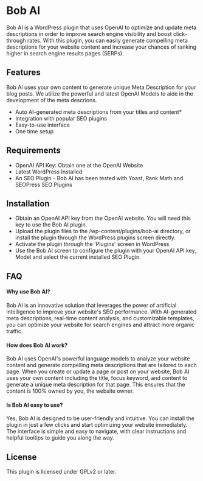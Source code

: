 # Bob AI

Bob AI is a WordPress plugin that uses OpenAI to optimize and update meta descriptions in order to improve search engine visibility and boost click-through rates. With this plugin, you can easily generate compelling meta descriptions for your website content and increase your chances of ranking higher in search engine results pages (SERPs).



## Features

Bob Ai uses your own content to generate unique Meta Description for your blog posts. We utilize the powerful and latest OpenAI Models to aide in the development of the meta descrions.

* Auto AI-generated meta descriptions from your titles and content*
* Integration with popular SEO plugins
* Easy-to-use interface
* One time setup

## Requirements

- OpenAI API Key: Obtain one at the OpenAI Website
- Latest WordPress Installed
- An SEO Plugin - Bob AI has been tested with Yoast, Rank Math and SEOPress SEO Plugins
## Installation

* Obtain an OpenAI API key from the OpenAI website. You will need this key to use the Bob AI plugin.
* Upload the plugin files to the /wp-content/plugins/bob-ai directory, or install the plugin through the WordPress plugins screen directly.
* Activate the plugin through the 'Plugins' screen in WordPress
* Use the Bob AI screen to configure the plugin with your OpenAI API key, Model and select the current installed SEO Plugin.
    
## FAQ

####  Why use Bob AI?

Bob AI is an innovative solution that leverages the power of artificial intelligence to improve your website's SEO performance. With AI-generated meta descriptions, real-time content analysis, and customizable templates, you can optimize your website for search engines and attract more organic traffic.


#### How does Bob AI work?

Bob AI uses OpenAI's powerful language models to analyze your website content and generate compelling meta descriptions that are tailored to each page. When you create or update a page or post on your website, Bob AI uses your own content including the title, focus keyword, and content to generate a unique meta description for that page. This ensures that the content is 100% owned by you, the website owner.

#### Is Bob AI easy to use?

Yes, Bob AI is designed to be user-friendly and intuitive. You can install the plugin in just a few clicks and start optimizing your website immediately. The interface is simple and easy to navigate, with clear instructions and helpful tooltips to guide you along the way.

## License

This plugin is licensed under GPLv2 or later.